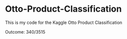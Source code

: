 # Otto-Product-Classification
This is my code for the Kaggle Otto Product Classification

Outcome: 340/3515
